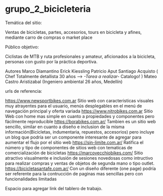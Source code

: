 # grupo_2_bicicleteria

Temática del sitio:

Ventas de bicicletas, partes, accesorios, tours en bicicleta y afines, mediante carro de compras o market place

Público objetivo: 

Ciclistas de MTB y ruta profesionales y amateur, aficionados a la bicicleta, personas con gusto por la práctica deportiva.

Autores
Marco Diamantino
Erick Kiessling
Patricio Aput 
Santiago Acquisto ( Chef Totalmente detallista 30 años --> *-Tarea a realizar-* Catalogo! ) 
Mateo Castro Aristizabal (Ingeniero ambiental 26 años, Medellín)



urls de referencia:

https://www.newsportbikes.com.ar
Sitio web con caracteristicas visuales muy atrayentes para el usuario, menús desplegables en el menú de navegación principal y oferta variada
https://www.nitrobikes.com.ar
Sitio Web con home mas simple en cuanto a propiedades y componentes pero fácilmente reproducible
https://borabikes.com.ar/
Tambien es un sitio web sencillo, similar en cuanto a diseño e inclusion de la misma información(Bicicletas, indumentaria, repuestos, accesorios) pero incluye un blog que podría ser un componente interesante de agregar para aumentar el flujo por el sitio web
https://sin-limite.com.ar/
Ratifica el número y tipo de componentes de sitios web con tematicas de comercialización de bicicletas
https://marcovecchiobikes.com/
Sitio atractivo visualmente e inclusión de sesiones novedosas como intructivo para realizar compras y ventas de objetos de segunda mano o tipo outlet.
https://bicicletasantafe.com.ar/
Con un diseño diferente (one page) podría ser referente para la contrucción de paginas mas sencillas pero con funcionalidades limitadas


Espacio para agregar link del tablero de trabajo.
